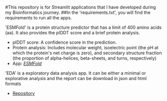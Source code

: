 #This repository is for Streamlit applications that I have developed during my Bioinformatics journey.
##In the 'requirements.txt', you will find the requirements to run all the apps.

'ESMFold' is a protein structure predictor that has a limit of 400 amino acids (aa). It also provides the pIDDT score and a brief protein analysis.
- pIDDT score: A confidence score in the prediction.
- Protein analysis: Includes molecular weight, isoelectric point (the pH at which the protein's net charge is zero), and secondary structure fraction (the proportion of alpha-helices, beta-sheets, and turns, respectively)
- App: [*ESMFold*](https://appapps-5snwj5kb3znsdczf9eozz3.streamlit.app/)

'EDA' is a exploratory data analysis app. It can be either a minimal or explorative analysis and the report can be download in json and html formats
- [Repository](https://github.com/KarlaMel24/EDA_App/tree/main)
